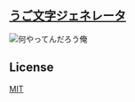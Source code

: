 [うご文字ジェネレータ](http://jsrun.it/59naga/ugomoji)
---

![何やってんだろう俺](https://cloud.githubusercontent.com/assets/1548478/12575083/0947e54e-c44d-11e5-83d9-5f787d75f910.gif)

License
---
[MIT](http://59naga.mit-license.org/)